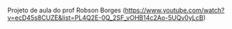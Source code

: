 Projeto de aula do prof Robson Borges
(https://www.youtube.com/watch?v=ecD45s8CUZE&list=PL4Q2E-0Q_2SF_vOHB14c2Ao-5UQv0yLcB)
